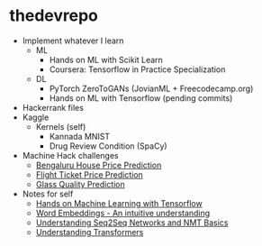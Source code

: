 # thedevrepo

- Implement whatever I learn
    - ML
        - Hands on ML with Scikit Learn
        - Coursera: Tensorflow in Practice Specialization
    - DL
        - PyTorch ZeroToGANs (JovianML + Freecodecamp.org)
        - Hands on ML with Tensorflow (pending commits)
- Hackerrank files
- Kaggle
    - Kernels (self)
        - Kannada MNIST
        - Drug Review Condition (SpaCy)
- Machine Hack challenges
    - [Bengaluru House Price Prediction](https://www.machinehack.com/course/predicting-house-prices-in-bengaluru/)
    - [Flight Ticket Price Prediction](https://www.machinehack.com/course/predict-the-flight-ticket-price-hackathon/)
    - [Glass Quality Prediction](https://www.machinehack.com/course/glass-quality-prediction-weekend-hackathon-6/)
- Notes for self
    - [Hands on Machine Learning with Tensorflow](https://www.notion.so/gsailesh/Hands-on-ML-Tensorflow-2nd-Ed-Geron-4d5b89b58f2042b58bb4e32aa150442a?v=53b51e270d71416daeb8873ff9691398)
    - [Word Embeddings - An intuitive understanding](https://www.notion.so/gsailesh/Word-Embeddings-An-intuition-b2a124d98d5046c2a3fa8f2125c978b4)
    - [Understanding Seq2Seq Networks and NMT Basics](https://www.notion.so/gsailesh/Understanding-Seq2Seq-and-Neural-Machine-Translation-292c836b50c04898b93cee91cb5795aa)
    - [Understanding Transformers](https://www.notion.so/gsailesh/Understanding-Transformers-f00afa9afe50484488763446bfbb32f7)
